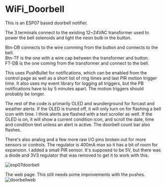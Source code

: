 # WiFi_Doorbell

This is an ESP07 based doorbell notifier.  

The 3 terminals connect to the existing 12~24VAC transformer used to power the bell solenoids and light the neon bulb in the button.  

Btn-DB connects to the wire comming from the button and connects to the bell.<br/>
Btn-TF is the one with a wire cap between the transformer and button.  <br/>
FT-DB is the one coming from the transformer and connect to the bell.<br/>

This uses PushBullet for notifications, which can be enabled from the control page as well as a short list of ring times and last PIR motion trigger time.  It also uses my event library for logging all triggers, but the PB notifications have to by 5 minutes apart.  The motion triggers should probably be longer.  

The rest of the code is primarily OLED and wunderground for forcast and weather alerts.  If the OLED is truned off, it will only turn on for flashing a bell icon with time.  I think alerts are flashed with a text scroller as well.  If the OLED is on, it will show a current condition icon, and scroll the date, time and condition text unless an alert is active.  The doorbell count bar also flashes.

There's also analog and a few more raw I/O pins broken out for more sensors or controls.  The regulator is 400mA max so it has a bit of room for expansion.  I added a small PIR sensor.  It's supposed to be 5V, but there was a diode and 3V3 regulator that was removed to get it to work with this.  

![esp07doorbell](http://www.curioustech.net/images/doorbell.jpg)  

The web page.  This still needs some improvements with the pushes.  
![doorbellweb](http://www.curioustech.net/images/doorbellweb.png)  
